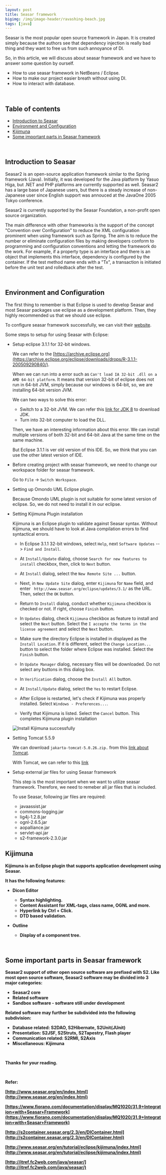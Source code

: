 ```yaml
---
layout: post
title: Seasar framework
bigimg: /img/image-header/ravashing-beach.jpg
tags: [java]
---
```


Seasar is the most popular open source framework in Japan. It is created simply because the authors see that dependency injection is really bad thing and they want to free us from such annoyance of DI.

So, in this article, we will discuss about seasar framework and we have to answer some question by ourself.
- How to use seasar framework in NetBeans / Eclipse.
- How to make our project easier breath without using DI.
- How to interact with database.

<br>

## Table of contents
- [Introduction to Seasar](#introduction-to-seasar)
- [Environment and Configuration](#environment-and-configuration)
- [Kijimuna](#kijimuna)
- [Some important parts in Seasar framework](#some-important-parts-in-seasar-framework)

<br>

## Introduction to Seasar
Seasar2 is an open-source application framework similar to the Spring framework (Java). Initially, it was developed for the Java platform by Yasuo Higa, but .NET and PHP platforms are currently supported as well. Seasar2 has a large base of Japanese users, but there is a steady increase of non-Japanese user since English support was annouced at the JavaOne 2005 Tokyo conference.

Seasar2 is currently supported by the Seasar Foundation, a non-profit open source organization. 

The main difference with other frameworks is the support of the concept "Convention over Configuration" to reduce the XML configuration prominent when using framework such as Spring. The aim is to reduce the number or eliminate configuration files by making developers conform to programming and configuration conventions and letting the framework do the work. For example, if a property type is an interface and there is an object that implements this interface, dependency is configured by the container. If the test method name ends with a "Tx", a transaction is initiated before the unit test and rolledback after the test. 


<br>

## Environment and Configuration
The first thing to remember is that Eclipse is used to develop Seasar and most Seasar packages use eclipse as a development platform. Then, they highly recommended us that we should use eclipse.

To configure seasar framework successfully, we can visit their [website](http://www.seasar.org/en/tutorial/index.html).

Some steps to setup for using Seasar with Eclipse:
- Setup eclipse 3.1.1 for 32-bit windows.
    
    We can refer to the [https://archive.eclipse.org](https://archive.eclipse.org/eclipse/downloads/drops/R-3.1.1-200509290840/).

    When we can run into a error such as ```Can't load IA 32-bit .dll on a AMD 64-bit platform```. It means that version 32-bit of eclipse does not run in 64-bit JVM, simply because our windows is 64-bit, so, we are installing 64-bit version JVM.

    We can two ways to solve this error:
    - Switch to a 32-bit JVM. We can refer this [link for JDK 8](https://www.oracle.com/technetwork/java/javase/downloads/jdk8-downloads-2133151.html) to download JDK.
    - Turn into 32-bit computer to load the DLL.

    Then, we have an interesting information about this error. We can install multiple versions of both 32-bit and 64-bit Java at the same time on the same machine.

    But Eclipse 3.1.1 is ver old version of this IDE. So, we think that you can use the other latest version of IDE.

- Before creating project with seasar framework, we need to change our workspace folder for seasar framework. 

    Go to ```File``` -> ```Switch Workspace```. 

- Setting up Omondo UML Eclipse plugin.

    Because Omondo UML plugin is not suitable for some latest version of eclipse. So, we do not need to install it in our eclipse.

- Setting Kijimuna Plugin installation

    Kijimuna is an Eclipse plugin to validate against Seasar syntax. Without Kijimuna, we should have to look at Java compilation errors to find syntactical errors.

    - In Eclipse 3.1.1 32-bit windows, select ```Help```, next ```Software Updates``` --> ```Find and Install```.

    - At ```Install/Update``` dialog, choose ```Search for new features to install``` checkbox, then, click to ```Next``` button.

    - At ```Install``` dialog, select the ```New Remote Site ...``` button.

    - Next, in ```New Update Site``` dialog, enter ```Kijimuna``` for ```Name``` field, and enter ``` http://www.seasar.org/eclipse/updates/3.1/``` as the URL. Then, select the ```OK``` button.

    - Return to ```Install``` dialog, conduct whether ```Kijimuna``` checkbox is checked or not. If right, choose ```Finish``` button.

    - In ```Updates``` dialog, check ```Kijimuna``` checkbox as feature to install and select the ```Next``` button. Select the ```I accepte the terms in the license agreement``` and select the ```Next``` button.

    - Make sure the directory Eclipse is installed in displayed as the ```Install Location```. If it is different, select the ```Change Location...``` button to select the folder where Eclipse was installed. Select the ```Finish``` button.

    - In ```Update Manager``` dialog, necessary files will be downloaded. Do not select any buttons in this dialog box.

    - In ```Verification``` dialog, choose the ```Install All``` button.

    - At ```Install/Update``` dialog, select the ```Yes``` to restart Eclipse.

    - After Eclipse is restarted, let's check if Kijimuna was properly installed. Select ```Windows - Preferences...```.

    - Verify that Kijimuna is listed. 
    Select the ```Cancel``` button. This completes Kijimuna plugin installation

    ![Install Kijimuna successfully](../img/Java-Common/seasar-framework/kijimuna-installation-success.png)

- Setting Tomcat 5.5.9

    We can download ```jakarta-tomcat-5.0.26.zip.``` from this [link about Tomcat](https://archive.apache.org/dist/tomcat/tomcat-5/archive/v5.0.26-beta/bin/).

    With Tomcat, we can refer to this [link](https://ducmanhphan.github.io/2019-02-18-Configure-Tomcat-for-Java-web/)

- Setup external jar files for using Seasar framework

    This step is the most important when we want to utilize seasar framework. Therefore, we need to remeber all jar files that is included.

    To use Seasar, following jar files are required:
    - javaassist.jar
    - commons-logging.jar
    - lig4j-1.2.8.jar
    - ognl-2.6.5.jar
    - aopalliance.jar
    - servlet-api.jar
    - s2-framework-2.3.0.jar

<b>

## Kijimuna
Kijimuna is an Eclipse plugin that supports application development using Seasar.

It has the following features:
- Dicon Editor
    - Syntax highlighting.
    - Content Assistant for XML-tags, class name, OGNL and more.
    - Hyperlink by Ctrl + Click.
    - DTD based validation.

- Outline
    - Display of a component tree. 

<br>

## Some important parts in Seasar framework
Seasar2 support of other open source software are prefixed with S2. Like most open source software, Seasar2 software may be divided into 3 major categories:
- Seasar2 core
- Related software
- Sandbox software - software still under development

Related software may further be subdivided into the following subdivision:
- Database related: S2DAO, S2Hibernate, S2Unit(JUnit)
- Presentation: S2JSF, S2Struts, S2Tapestry, Flash player
- Communication related: S2RMI, S2Axis
- Miscellaneous: Kijimuna



<br>

Thanks for your reading.

<br>

Refer:

[http://www.seasar.org/en/index.html](http://www.seasar.org/en/index.html)

[https://www.fiorano.com/documentation/display/MQ1020/31.9+Integration+with+Seasar+Framework](https://www.fiorano.com/documentation/display/MQ1020/31.9+Integration+with+Seasar+Framework)

[http://s2container.seasar.org/2.3/en/DIContainer.html](http://s2container.seasar.org/2.3/en/DIContainer.html)

[http://www.seasar.org/en/tutorial/eclipse/kijimuna/index.html](http://www.seasar.org/en/tutorial/eclipse/kijimuna/index.html)

[http://itref.fc2web.com/java/seasar/](http://itref.fc2web.com/java/seasar/)